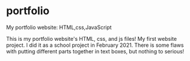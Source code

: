 # portfolio
My portfolio website: HTML,css,JavaScript

This is my portfolio website's HTML, css, and js files! My first website project. 
I did it as a school project in February 2021. 
There is some flaws with putting different parts together in text boxes, but nothing to serious!
